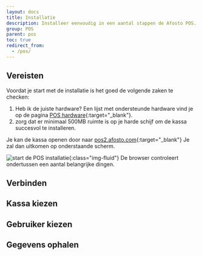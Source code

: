 ```yaml
---
layout: docs
title: Installatie
description: Installeer eenvoudig in een aantal stappen de Afosto POS.
group: POS
parent: pos
toc: true
redirect_from:
  - /pos/
---
```

## Vereisten
Voordat je start met de installatie is het goed de volgende zaken te checken:
1. Heb ik de juiste hardware? Een lijst met ondersteunde hardware vind je op de pagina [POS hardware](http://www.ishetaltijdvoorbier.nl/){:target="_blank"}.
2. zorg dat er minimaal 500MB ruimte is op je harde schijf om de kassa succesvol te installeren.

Je kan de kassa openen door naar [pos2.afosto.com](http://pos2.afosto.com/){:target="_blank"}
Je zal dan uitkomen op onderstaande scherm.

![start de POS installatie]({{site.url}}/assets/img/pos-installation-1.png){:class="img-fluid"}
De browser controleert ondertussen een aantal belangrijke dingen.

## Verbinden


## Kassa kiezen


## Gebruiker kiezen

## Gegevens ophalen 
